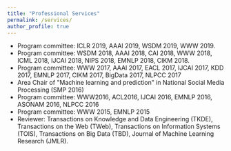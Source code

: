 ```yaml
---
title: "Professional Services"
permalink: /services/
author_profile: true
---
```

* Program committee: ICLR 2019, AAAI 2019, WSDM 2019, WWW 2019.
* Program committee: WSDM 2018, AAAI 2018, CAI 2018, WWW 2018, ICML 2018, IJCAI 2018, NIPS 2018, EMNLP 2018, CIKM 2018.
* Program committee: WWW 2017, AAAI 2017, EACL 2017, IJCAI 2017, KDD 2017, EMNLP 2017, CIKM 2017, BigData 2017, NLPCC 2017
* Area Chair of "Machine learning and prediction" in National Social Media Processing (SMP 2016)
* Program committee: WWW2016, ACL2016, IJCAI 2016, EMNLP 2016, ASONAM 2016, NLPCC 2016
* Program committee:  WWW 2015, EMNLP 2015
* Reviewer: Transactions on Knowledge and Data Engineering (TKDE), Transactions on the Web (TWeb), Transactions on Information Systems (TOIS), Transactions on Big Data (TBD), Journal of Machine Learning Research (JMLR).
